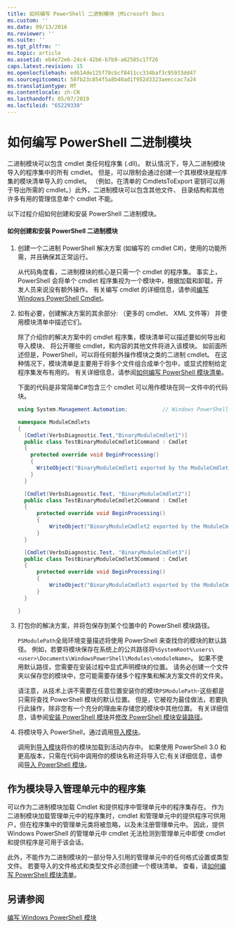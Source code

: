```yaml
---
title: 如何编写 PowerShell 二进制模块 |Microsoft Docs
ms.custom: ''
ms.date: 09/13/2016
ms.reviewer: ''
ms.suite: ''
ms.tgt_pltfrm: ''
ms.topic: article
ms.assetid: eb4e72e6-24c4-42b6-b7b9-a62585c17f26
caps.latest.revision: 15
ms.openlocfilehash: ed614de125f78cbcf8411cc334baf3c95933dd47
ms.sourcegitcommit: 58fb23c854f5a8b40ad1f952d3323aeeccac7a24
ms.translationtype: MT
ms.contentlocale: zh-CN
ms.lasthandoff: 05/07/2019
ms.locfileid: "65229338"
---
```

# <a name="how-to-write-a-powershell-binary-module"></a>如何编写 PowerShell 二进制模块

二进制模块可以包含 cmdlet 类任何程序集 (.dll)。 默认情况下，导入二进制模块导入的程序集中的所有 cmdlet。 但是，可以限制会通过创建一个其根模块是程序集的模块清单导入的 cmdlet。 （例如，在清单的 CmdletsToExport 密钥可以用于导出所需的 cmdlet。）此外，二进制模块可以包含其他文件、 目录结构和其他许多有用的管理信息单个 cmdlet 不能。

以下过程介绍如何创建和安装 PowerShell 二进制模块。

#### <a name="how-to-create-and-install-a-powershell-binary-module"></a>如何创建和安装 PowerShell 二进制模块

1. 创建一个二进制 PowerShell 解决方案 (如编写的 cmdlet C#)，使用的功能所需，并且确保其正常运行。

   从代码角度看，二进制模块的核心是只需一个 cmdlet 的程序集。 事实上，PowerShell 会将单个 cmdlet 程序集视为一个模块中，根据加载和卸载，开发人员来说没有额外操作。 有关编写 cmdlet 的详细信息，请参阅[编写 Windows PowerShell Cmdlet](../cmdlet/writing-a-windows-powershell-cmdlet.md)。

2. 如有必要，创建解决方案的其余部分: （更多的 cmdlet、 XML 文件等） 并使用模块清单中描述它们。

   除了介绍你的解决方案中的 cmdlet 程序集，模块清单可以描述要如何导出和导入模块、 将公开哪些 cmdlet，和内容的其他文件将进入该模块。
   如前面所述但是，PowerShell，可以将任何额外操作模块之类的二进制 cmdlet。
   在这种情况下，模块清单是主要用于将多个文件组合成单个包中，或显式控制给定程序集发布有用的。
   有关详细信息，请参阅[如何编写 PowerShell 模块清单](how-to-write-a-powershell-module-manifest.md)。

   下面的代码是非常简单C#包含三个 cmdlet 可以用作模块在同一文件中的代码块。

   ```csharp
   using System.Management.Automation;           // Windows PowerShell namespace.

   namespace ModuleCmdlets
   {
     [Cmdlet(VerbsDiagnostic.Test,"BinaryModuleCmdlet1")]
     public class TestBinaryModuleCmdlet1Command : Cmdlet
     {
       protected override void BeginProcessing()
       {
         WriteObject("BinaryModuleCmdlet1 exported by the ModuleCmdlets module.");
       }
     }

     [Cmdlet(VerbsDiagnostic.Test, "BinaryModuleCmdlet2")]
     public class TestBinaryModuleCmdlet2Command : Cmdlet
     {
         protected override void BeginProcessing()
         {
             WriteObject("BinaryModuleCmdlet2 exported by the ModuleCmdlets module.");
         }
     }

     [Cmdlet(VerbsDiagnostic.Test, "BinaryModuleCmdlet3")]
     public class TestBinaryModuleCmdlet3Command : Cmdlet
     {
         protected override void BeginProcessing()
         {
             WriteObject("BinaryModuleCmdlet3 exported by the ModuleCmdlets module.");
         }
     }

   }
   ```

3. 打包你的解决方案，并将包保存到某个位置中的 PowerShell 模块路径。

   `PSModulePath`全局环境变量描述将使用 PowerShell 来查找你的模块的默认路径。 例如，若要将模块保存在系统上的公共路径将`%SystemRoot%\users\<user>\Documents\WindowsPowerShell\Modules\<moduleName>`。 如果不使用默认路径，您需要在安装过程中显式声明模块的位置。 请务必创建一个文件夹以保存您的模块中，您可能需要存储多个程序集和解决方案文件的文件夹。

   请注意，从技术上讲不需要在任意位置安装你的模块`PSModulePath`-这些都是只需将查找 PowerShell 模块的默认位置。 但是，它被视为最佳做法，若要执行此操作，除非您有一个充分的理由来存储您的模块中其他位置。 有关详细信息，请参阅[安装 PowerShell 模块](./installing-a-powershell-module.md)并[修改 PowerShell 模块安装路径](./modifying-the-psmodulepath-installation-path.md)。

4. 将模块导入 PowerShell，通过调用[导入模块](/powershell/module/Microsoft.PowerShell.Core/Import-Module)。

   调用到[导入模块](/powershell/module/Microsoft.PowerShell.Core/Import-Module)将你的模块加载到活动内存中。 如果使用 PowerShell 3.0 和更高版本，只需在代码中调用你的模块名称还将导入它;有关详细信息，请参阅[导入 PowerShell 模块](./importing-a-powershell-module.md)。

## <a name="importing-snap-in-assemblies-as-modules"></a>作为模块导入管理单元中的程序集

可以作为二进制模块加载 Cmdlet 和提供程序中管理单元中的程序集存在。 作为二进制模块加载管理单元中的程序集时，cmdlet 和管理单元中的提供程序可供用户，但在程序集中的管理单元类将被忽略，以及未注册管理单元中。 因此，提供 Windows PowerShell 的管理单元中 cmdlet 无法检测到管理单元中即使 cmdlet 和提供程序是可用于该会话。

此外，不能作为二进制模块的一部分导入引用的管理单元中的任何格式设置或类型文件。
若要导入的文件格式和类型文件必须创建一个模块清单。
查看，请[如何编写 PowerShell 模块清单](how-to-write-a-powershell-module-manifest.md)。

## <a name="see-also"></a>另请参阅

[编写 Windows PowerShell 模块](./writing-a-windows-powershell-module.md)
